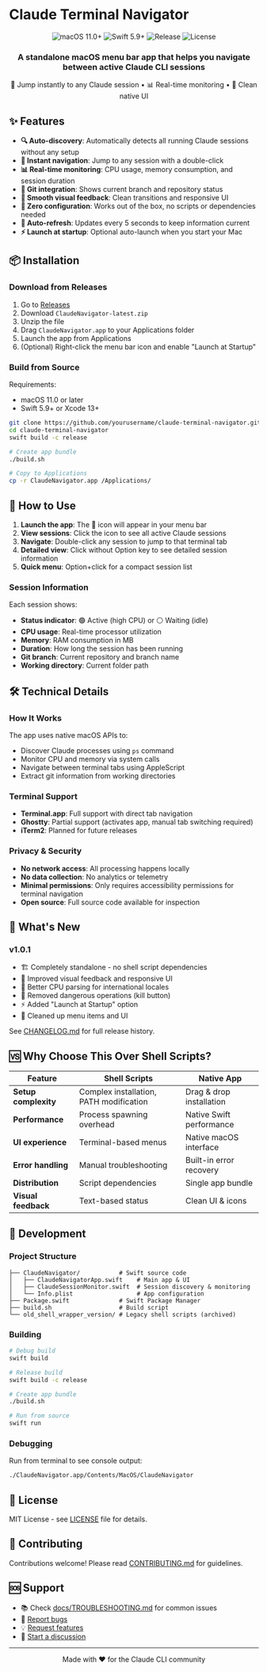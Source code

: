 # Claude Terminal Navigator

<div align="center">
  <img src="https://img.shields.io/badge/macOS-11.0+-blue.svg" alt="macOS 11.0+">
  <img src="https://img.shields.io/badge/Swift-5.9+-orange.svg" alt="Swift 5.9+">
  <img src="https://img.shields.io/github/v/release/yourusername/claude-terminal-navigator" alt="Release">
  <img src="https://img.shields.io/github/license/yourusername/claude-terminal-navigator" alt="License">
</div>

<div align="center">
  <h3>A standalone macOS menu bar app that helps you navigate between active Claude CLI sessions</h3>
  <p>🚀 Jump instantly to any Claude session • 📊 Real-time monitoring • 🎨 Clean native UI</p>
</div>

## ✨ Features

- **🔍 Auto-discovery**: Automatically detects all running Claude sessions without any setup
- **🚀 Instant navigation**: Jump to any session with a double-click
- **📊 Real-time monitoring**: CPU usage, memory consumption, and session duration
- **🌿 Git integration**: Shows current branch and repository status
- **🎨 Smooth visual feedback**: Clean transitions and responsive UI
- **🚫 Zero configuration**: Works out of the box, no scripts or dependencies needed
- **🔄 Auto-refresh**: Updates every 5 seconds to keep information current
- **⚡ Launch at startup**: Optional auto-launch when you start your Mac

## 📦 Installation

### Download from Releases

1. Go to [Releases](https://github.com/yourusername/claude-terminal-navigator/releases/latest)
2. Download `ClaudeNavigator-latest.zip`
3. Unzip the file
4. Drag `ClaudeNavigator.app` to your Applications folder
5. Launch the app from Applications
6. (Optional) Right-click the menu bar icon and enable "Launch at Startup"

### Build from Source

Requirements:
- macOS 11.0 or later
- Swift 5.9+ or Xcode 13+

```bash
git clone https://github.com/yourusername/claude-terminal-navigator.git
cd claude-terminal-navigator
swift build -c release

# Create app bundle
./build.sh

# Copy to Applications
cp -r ClaudeNavigator.app /Applications/
```

## 🎯 How to Use

1. **Launch the app**: The 🤖 icon will appear in your menu bar
2. **View sessions**: Click the icon to see all active Claude sessions
3. **Navigate**: Double-click any session to jump to that terminal tab
4. **Detailed view**: Click without Option key to see detailed session information
5. **Quick menu**: Option+click for a compact session list

### Session Information

Each session shows:
- **Status indicator**: 🟢 Active (high CPU) or ⚪ Waiting (idle)
- **CPU usage**: Real-time processor utilization
- **Memory**: RAM consumption in MB
- **Duration**: How long the session has been running
- **Git branch**: Current repository and branch name
- **Working directory**: Current folder path

## 🛠️ Technical Details

### How It Works

The app uses native macOS APIs to:
- Discover Claude processes using `ps` command
- Monitor CPU and memory via system calls
- Navigate between terminal tabs using AppleScript
- Extract git information from working directories

### Terminal Support

- **Terminal.app**: Full support with direct tab navigation
- **Ghostty**: Partial support (activates app, manual tab switching required)
- **iTerm2**: Planned for future releases

### Privacy & Security

- **No network access**: All processing happens locally
- **No data collection**: No analytics or telemetry
- **Minimal permissions**: Only requires accessibility permissions for terminal navigation
- **Open source**: Full source code available for inspection

## 🚀 What's New

### v1.0.1
- 🏗️ Completely standalone - no shell script dependencies
- 🎨 Improved visual feedback and responsive UI
- 🔧 Better CPU parsing for international locales
- 🚫 Removed dangerous operations (kill button)
- ⚡ Added "Launch at Startup" option
- 🧹 Cleaned up menu items and UI

See [CHANGELOG.md](CHANGELOG.md) for full release history.

## 🆚 Why Choose This Over Shell Scripts?

| Feature | Shell Scripts | Native App |
|---------|---------------|------------|
| **Setup complexity** | Complex installation, PATH modification | Drag & drop installation |
| **Performance** | Process spawning overhead | Native Swift performance |
| **UI experience** | Terminal-based menus | Native macOS interface |
| **Error handling** | Manual troubleshooting | Built-in error recovery |
| **Distribution** | Script dependencies | Single app bundle |
| **Visual feedback** | Text-based status | Clean UI & icons |

## 🔧 Development

### Project Structure
```
├── ClaudeNavigator/           # Swift source code
│   ├── ClaudeNavigatorApp.swift    # Main app & UI
│   ├── ClaudeSessionMonitor.swift  # Session discovery & monitoring
│   └── Info.plist                  # App configuration
├── Package.swift              # Swift Package Manager
├── build.sh                   # Build script
└── old_shell_wrapper_version/ # Legacy shell scripts (archived)
```

### Building

```bash
# Debug build
swift build

# Release build
swift build -c release

# Create app bundle
./build.sh

# Run from source
swift run
```

### Debugging

Run from terminal to see console output:
```bash
./ClaudeNavigator.app/Contents/MacOS/ClaudeNavigator
```

## 📄 License

MIT License - see [LICENSE](LICENSE) file for details.

## 🤝 Contributing

Contributions welcome! Please read [CONTRIBUTING.md](CONTRIBUTING.md) for guidelines.

## 🆘 Support

- 📚 Check [docs/TROUBLESHOOTING.md](docs/TROUBLESHOOTING.md) for common issues
- 🐛 [Report bugs](https://github.com/yourusername/claude-terminal-navigator/issues/new?template=bug_report.md)
- 💡 [Request features](https://github.com/yourusername/claude-terminal-navigator/issues/new?template=feature_request.md)
- 💬 [Start a discussion](https://github.com/yourusername/claude-terminal-navigator/discussions)

---

<div align="center">
  Made with ❤️ for the Claude CLI community
</div>